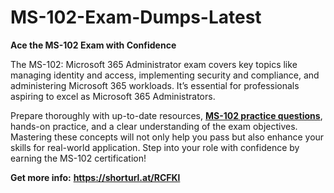 # MS-102-Exam-Dumps-Latest
**Ace the MS-102 Exam with Confidence**

The MS-102: Microsoft 365 Administrator exam covers key topics like managing identity and access, implementing security and compliance, and administering Microsoft 365 workloads. It’s essential for professionals aspiring to excel as Microsoft 365 Administrators.

Prepare thoroughly with up-to-date resources, **[MS-102 practice questions]([url](https://shorturl.at/RCFKl))**, hands-on practice, and a clear understanding of the exam objectives. Mastering these concepts will not only help you pass but also enhance your skills for real-world application. Step into your role with confidence by earning the MS-102 certification!

**Get more info:** **https://shorturl.at/RCFKl**
